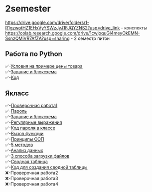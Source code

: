 # 2semester 
https://drive.google.com/drive/folders/1-R1gzwotHZ1EHxVyYSWzJyJ1FJQYZNS2?usp=drive_link - конспекты
https://colab.research.google.com/drive/1cwjoquGl4meyOkEMN-SsnzQMiVR7AfZA?usp=sharing - 2 семестр питон 
## Работа по Python
✅-[Условия на примере цены товара](https://colab.research.google.com/drive/11ON6rHzbiaeYhs1gSkZgGYT5HK5xUZNr?authuser=2#scrollTo=TzZwAKwO24Fu)\
✅-[Задание и блоксхема](https://colab.research.google.com/drive/11ON6rHzbiaeYhs1gSkZgGYT5HK5xUZNr?authuser=2#scrollTo=JrQP65OerzzW&line=2&uniqifier=1)\
✅-[Код](https://colab.research.google.com/drive/11ON6rHzbiaeYhs1gSkZgGYT5HK5xUZNr?authuser=2#scrollTo=eflpuq1ks0gy&line=3&uniqifier=1)
## Якласс
✅-[Проверочная работа1](https://www.yaklass.ru/TestWork/Results/23157666?from=%2F)\
✅-[Пароль](https://colab.research.google.com/drive/11ON6rHzbiaeYhs1gSkZgGYT5HK5xUZNr?authuser=2#scrollTo=XQWtZWNNr_Cp)\
✅-[Задание и блоксхема](https://colab.research.google.com/drive/11ON6rHzbiaeYhs1gSkZgGYT5HK5xUZNr?authuser=2#scrollTo=YdHZoOlMdlue&line=1&uniqifier=1)\
✅-[Регулярные выражения](https://colab.research.google.com/drive/11ON6rHzbiaeYhs1gSkZgGYT5HK5xUZNr?authuser=2#scrollTo=ZS2fU_drqX6h)\
✅-[Код пароля в классе](https://colab.research.google.com/drive/11ON6rHzbiaeYhs1gSkZgGYT5HK5xUZNr?authuser=2#scrollTo=Pt9-EN2Hty2h)\
✅-[Вызов функции](https://colab.research.google.com/drive/11ON6rHzbiaeYhs1gSkZgGYT5HK5xUZNr?authuser=2#scrollTo=eG-P6BwKe0WA)\
✅-[Принципы ООП](https://colab.research.google.com/drive/11ON6rHzbiaeYhs1gSkZgGYT5HK5xUZNr?authuser=2#scrollTo=IsVJWofQf-p3)\
✅-[5 методов](https://colab.research.google.com/drive/11ON6rHzbiaeYhs1gSkZgGYT5HK5xUZNr?authuser=2#scrollTo=mN7NiSWq6znr)\
✅-[Анализ данных](https://colab.research.google.com/drive/11ON6rHzbiaeYhs1gSkZgGYT5HK5xUZNr?authuser=2#scrollTo=gyRmc2_iezD7)\
✅-[3 способа загрузки файлов](https://colab.research.google.com/drive/11ON6rHzbiaeYhs1gSkZgGYT5HK5xUZNr?authuser=2#scrollTo=qkLTokjmRj-R)\
✅-[Сводная таблица](https://colab.research.google.com/drive/11ON6rHzbiaeYhs1gSkZgGYT5HK5xUZNr?authuser=2#scrollTo=6Xq5txYFgXRK&line=1&uniqifier=1)\
✅-[Код для создания сводной таблицы](https://colab.research.google.com/drive/11ON6rHzbiaeYhs1gSkZgGYT5HK5xUZNr?authuser=2#scrollTo=6Xq5txYFgXRK&line=1&uniqifier=1)\
❌-Проверочная работа2\
❌-Проверочная работа3\
❌-Проверочная работа4
